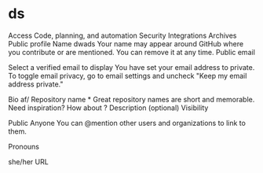 # ds
Access
Code, planning, and automation
Security
Integrations
Archives
Public profile
Name
dwads
Your name may appear around GitHub where you contribute or are mentioned. You can remove it at any time.
Public email

Select a verified email to display
You have set your email address to private. To toggle email privacy, go to email settings and uncheck "Keep my email address private."

Bio
af/
Repository name
*
Great repository names are short and memorable. Need inspiration? How about 
 ?
Description (optional)
Visibility

Public
Anyone 
You can @mention other users and organizations to link to them.

Pronouns

she/her
URL
